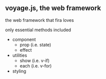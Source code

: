 ## voyage.js, the web framework

the web framework that fira loves

only essential methods included

- component
  - prop (i.e. state)
  - effect
- utilities
  - show (i.e. v-if)
  - each (i.e. v-for)
- styling

